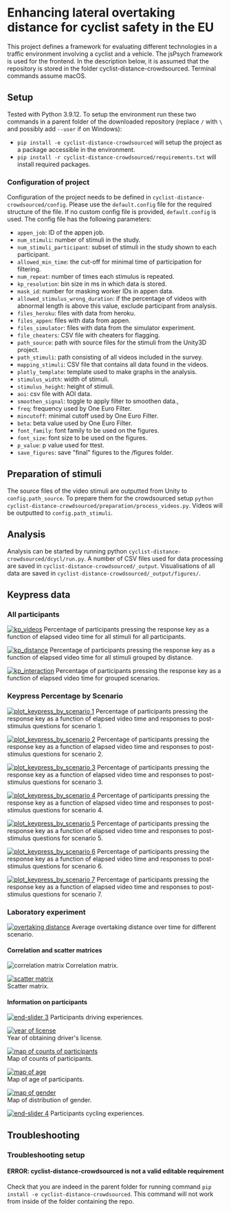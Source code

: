 # Enhancing lateral overtaking distance for cyclist safety in the EU
This project defines a framework for evaluating different technologies in a traffic environment involving a cyclist and a vehicle. The jsPsych framework is used for the frontend. In the description below, it is assumed that the repository is stored in the folder cyclist-distance-crowdsourced. Terminal commands assume macOS.

## Setup
Tested with Python 3.9.12. To setup the environment run these two commands in a parent folder of the downloaded repository (replace `/` with `\` and possibly add `--user` if on Windows):
- `pip install -e cyclist-distance-crowdsourced` will setup the project as a package accessible in the environment.
- `pip install -r cyclist-distance-crowdsourced/requirements.txt` will install required packages.

### Configuration of project
Configuration of the project needs to be defined in `cyclist-distance-crowdsourced/config`. Please use the `default.config` file for the required structure of the file. If no custom config file is provided, `default.config` is used. The config file has the following parameters:
* `appen_job`: ID of the appen job.
* `num_stimuli`: number of stimuli in the study.
* `num_stimuli_participant`: subset of stimuli in the study shown to each participant.
* `allowed_min_time`: the cut-off for minimal time of participation for filtering.
* `num_repeat`: number of times each stimulus is repeated.
* `kp_resolution`: bin size in ms in which data is stored.
* `mask_id`: number for masking worker IDs in appen data.
* `allowed_stimulus_wrong_duration`: if the percentage of videos with abnormal length is above this value, exclude participant from analysis.
* `files_heroku`: files with data from heroku.
* `files_appen`: files with data from appen.
* `files_simulator`: files with data from the simulator experiment.
* `file_cheaters`: CSV file with cheaters for flagging.
* `path_source`: path with source files for the stimuli from the Unity3D project.
* `path_stimuli`: path consisting of all videos included in the survey.
* `mapping_stimuli`: CSV file that contains all data found in the videos.
* `plotly_template`: template used to make graphs in the analysis.
* `stimulus_width`: width of stimuli.
* `stimulus_height`: height of stimuli.
* `aoi`: csv file with AOI data.
* `smoothen_signal`: toggle to apply filter to smoothen data.,
* `freq`: frequency used by One Euro Filter.
* `mincutoff`: minimal cutoff used by One Euro Filter.
* `beta`: beta value used by One Euro Filter.
* `font_family`: font family to be used on the figures.
* `font_size`: font size to be used on the figures.
* `p_value`: p value used for ttest.
* `save_figures`: save "final" figures to the /figures folder.

## Preparation of stimuli
The source files of the video stimuli are outputted from Unity to `config.path_source`. To prepare them for the crowdsourced setup `python cyclist-distance-crowdsourced/preparation/process_videos.py`. Videos will be outputted to `config.path_stimuli`.

## Analysis
Analysis can be started by running python `cyclist-distance-crowdsourced/dcycl/run.py`. A number of CSV files used for data processing are saved in `cyclist-distance-crowdsourced/_output`. Visualisations of all data are saved in `cyclist-distance-crowdsourced/_output/figures/`.

## Keypress data
### All participants
[![kp_videos](figures/kp_videos.png?raw=true)](https://htmlpreview.github.io/?https://github.com/gip58/cyclist-distance-crowdsourced/blob/main/figures/kp_videos.html)
Percentage of participants pressing the response key as a function of elapsed video time for all stimuli for all participants.

[![kp_distance](figures/kp_distance-0.8-1.6-2.4.png?raw=true)](https://htmlpreview.github.io/?https://github.com/gip58/cyclist-distance-crowdsourced/blob/main/figures/kp_distance-0.8-1.6-2.4)
Percentage of participants pressing the response key as a function of elapsed video time for all stimuli grouped by distance.

[![kp_interaction](figures/kp_interaction-bike_laser_projection-vertical_sign-road_markings-car_laser_projection-control-unprotected_cycling_path-no_road_mark.png?raw=true)](https://htmlpreview.github.io/?https://github.com/gip58/cyclist-distance-crowdsourced/blob/main/figures/kp_interaction-bike_laser_projection-vertical_sign-road_markings-car_laser_projection-control-unprotected_cycling_path-no_road_mark.html)
Percentage of participants pressing the response key as a function of elapsed video time for grouped scenarios.

### Keypress Percentage by Scenario
[![plot_keypress_by_scenario 1](figures/kp_videos_sliders_0,1,2.png?raw=true)](https://htmlpreview.github.io/?https://github.com/gip58/cyclist-distance-crowdsourced/blob/main/figures/kp_videos_sliders_0%2C1%2C2.html)
 Percentage of participants pressing the response key as a function of elapsed video time and responses to post-stimulus questions for scenario 1.

[![plot_keypress_by_scenario 2](figures/kp_videos_sliders_3,4,5.png?raw=true)](https://htmlpreview.github.io/?https://github.com/gip58/cyclist-distance-crowdsourced/blob/main/figures/kp_videos_sliders_3%2C4%2C5.html)
Percentage of participants pressing the response key as a function of elapsed video time and responses to post-stimulus questions for scenario 2.

[![plot_keypress_by_scenario 3](figures/kp_videos_sliders_6,7,8.png?raw=true)](https://htmlpreview.github.io/?https://github.com/gip58/cyclist-distance-crowdsourced/blob/main/figures/kp_videos_sliders_6%2C7%2C8.html)
Percentage of participants pressing the response key as a function of elapsed video time and responses to post-stimulus questions for scenario 3.

[![plot_keypress_by_scenario 4](figures/kp_videos_sliders_9,10,11.png?raw=true)](https://htmlpreview.github.io/?https://github.com/gip58/cyclist-distance-crowdsourced/blob/main/figures/kp_videos_sliders_9%2C10%2C11.html)
Percentage of participants pressing the response key as a function of elapsed video time and responses to post-stimulus questions for scenario 4.

[![plot_keypress_by_scenario 5](figures/kp_videos_sliders_12,13,14.png?raw=true)](https://htmlpreview.github.io/?https://github.com/gip58/cyclist-distance-crowdsourced/blob/main/figures/kp_videos_sliders_12%2C13%2C14.htmll)
Percentage of participants pressing the response key as a function of elapsed video time and responses to post-stimulus questions for scenario 5.

[![plot_keypress_by_scenario 6](figures/kp_videos_sliders_15,16,17.png?raw=true)](https://htmlpreview.github.io/?https://github.com/gip58/cyclist-distance-crowdsourced/blob/main/figures/kp_videos_sliders_15%2C16%2C17.html)
Percentage of participants pressing the response key as a function of elapsed video time and responses to post-stimulus questions for scenario 6.

[![plot_keypress_by_scenario 7](figures/kp_videos_sliders_18,19,20.png?raw=true)](https://htmlpreview.github.io/?https://github.com/gip58/cyclist-distance-crowdsourced/blob/main/figures/kp_videos_sliders_18%2C19%2C20.html)
Percentage of participants pressing the response key as a function of elapsed video time and responses to post-stimulus questions for scenario 7.

### Laboratory experiment
<!-- [![min_distance](figures/min_distance.png?raw=true)](https://htmlpreview.github.io/?https://github.com/gip58/cyclist-distance-crowdsourced/blob/main/figures/min_distance.html)
Mean distance of overtaking in the simulator experiment.

[![mean_speed](figures/mean_speed.png?raw=true)](https://htmlpreview.github.io/?https://github.com/gip58/cyclist-distance-crowdsourced/blob/main/figures/mean_speed.html)
Mean speed of overtaking in the simulator experiment.

[![preferences](figures/preferences.png?raw=true)](https://htmlpreview.github.io/?https://github.com/gip58/cyclist-distance-crowdsourced/blob/main/figures/preferences.html)
Preferences of concepts in simulator experiment. -->

[![overtaking distance](figures/overtaking_distance.png?raw=true)](https://htmlpreview.github.io/?https://github.com/gip58/cyclist-distance-crowdsourced/blob/main/figures/overtaking_distance.html)
Average overtaking distance over time for different scenario.

#### Correlation and scatter matrices
![correlation matrix](https://github.com/gip58/cyclist-distance-crowdsourced/blob/main/figures/corr_matrix.jpg)
Correlation matrix.

[![scatter matrix](figures/scatter_matrix.png)](https://htmlpreview.github.io/?https://github.com/gip58/cyclist-distance-crowdsourced/blob/main/figures/scatter_matrix.html)  
Scatter matrix.

<!-- ## Area of Interest (AOI)
### For all participants
[![end-slider](figures/hist_end2-scenario_number-0.png?raw=true)](https://htmlpreview.github.io/?https://github.com/gip58/cyclist-distance-crowdsourced/blob/main/figures/hist_end2-scenario_number-0.html)
Participants end slider responses to which scenario was most helpful.

[![end-slider 2](figures/hist_end2-slider-0-0.png?raw=true)](https://htmlpreview.github.io/?https://htmlpreview.github.io/?https://github.com/gip58/cyclist-distance-crowdsourced/blob/main/figures/hist_end2-slider-0-0.html)
Participants end slider responses experienced to stress. -->

#### Information on participants
[![end-slider 3](figures/hist_driving_freq.png?raw=true)](https://htmlpreview.github.io/?https://github.com/gip58/cyclist-distance-crowdsourced/blob/main/figures/hist_driving_freq.html)
Participants driving experiences.

[![year of license](figures/map_year_license.png)](https://htmlpreview.github.io/?https://github.com/gip58/cyclist-distance-crowdsourced/blob/main/figures/map_year_license.html)  
Year of obtaining driver's license.

[![map of counts of participants](figures/map_counts.png)](https://htmlpreview.github.io/?https://github.com/gip58/cyclist-distance-crowdsourced/blob/main/figures/map_counts.html)  
Map of counts of participants.

[![map of age](figures/map_age.png)](https://htmlpreview.github.io/?https://github.com/gip58/cyclist-distance-crowdsourced/blob/main/figures/map_age.html)  
Map of age of participants.

[![map of gender](figures/map_gender.png)](https://htmlpreview.github.io/?https://github.com/gip58/cyclist-distance-crowdsourced/blob/main/figures/map_gender.html)  
Map of distribution of gender.

[![end-slider 4](figures/hist_cycling_freq.png?raw=true)](https://htmlpreview.github.io/?https://github.com/gip58/cyclist-distance-crowdsourced/blob/main/figures/hist_cycling_freq.html)
Participants cycling experiences.

## Troubleshooting
### Troubleshooting setup
#### ERROR: cyclist-distance-crowdsourced is not a valid editable requirement
Check that you are indeed in the parent folder for running command `pip install -e cyclist-distance-crowdsourced`. This command will not work from inside of the folder containing the repo.


